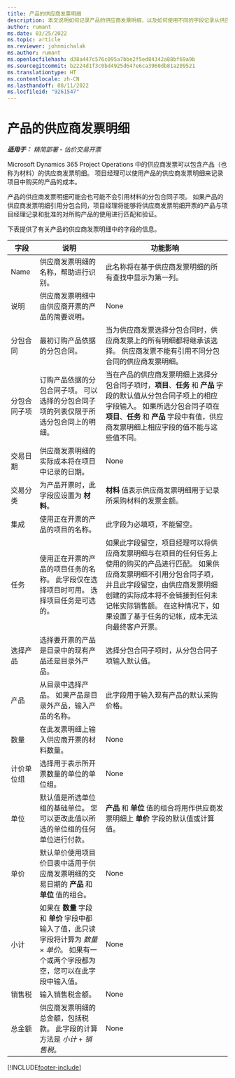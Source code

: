 ```yaml
---
title: 产品的供应商发票明细
description: 本文说明如何记录产品的供应商发票明细，以及如何使用不同的字段记录从供应商处购买的产品。
author: rumant
ms.date: 03/25/2022
ms.topic: article
ms.reviewer: johnmichalak
ms.author: rumant
ms.openlocfilehash: d38a447c576c095a7bbe2f5ed84342a88bf69a9b
ms.sourcegitcommit: b2224d1f3c0bd4925d647e6ca3960db81a209521
ms.translationtype: HT
ms.contentlocale: zh-CN
ms.lasthandoff: 08/11/2022
ms.locfileid: "9261547"
---
```

# <a name="vendor-invoice-lines-for-products"></a>产品的供应商发票明细

_**适用于：** 精简部署 - 估价交易开票_

Microsoft Dynamics 365 Project Operations 中的供应商发票可以包含产品（也称为材料）的供应商发票明细。 项目经理可以使用产品的供应商发票明细来记录项目中购买的产品的成本。

产品的供应商发票明细可能会也可能不会引用材料的分包合同子项。 如果产品的供应商发票明细引用分包合同，项目经理将能够将供应商发票明细开票的产品与项目经理记录和批准的对所购产品的使用进行匹配和验证。

下表提供了有关产品的供应商发票明细中的字段的信息。

| 字段 | 说明  | 功能影响 |
| --- | --- | --- |
| Name | 供应商发票明细的名称，帮助进行识别。 | 此名称将在基于供应商发票明细的所有查找中显示为第一列。 |
| 说明  | 供应商发票明细中由供应商开票的产品的简要说明。 | None |
| 分包合同 | 最初订购产品依据的分包合同。 | 当为供应商发票选择分包合同时，供应商发票上的所有明细都将继承该选择。 供应商发票不能有引用不同分包合同的供应商发票明细。 |
| 分包合同子项 | 订购产品依据的分包合同子项。 可以选择的分包合同子项的列表仅限于所选分包合同上的明细。 | 当在产品的供应商发票明细上选择分包合同子项时，**项目**、**任务** 和 **产品** 字段的默认值从分包合同子项上的相应字段输入。 如果所选分包合同子项在 **项目**、**任务** 和 **产品** 字段中有值，供应商发票明细上相应字段的值不能与这些值不同。 |
| 交易日期 | 供应商发票明细的实际成本将在项目中记录的日期。 | None|
| 交易分类 | 为产品开票时，此字段应设置为 **材料**。 | **材料** 值表示供应商发票明细用于记录所采购材料的发票金额。 |
| 集成 | 使用正在开票的产品的项目的名称。 | 此字段为必填项，不能留空。 |
| 任务 | 使用正在开票的产品的项目任务的名称。 此字段仅在选择项目时可用。 选择项目任务是可选的。 | 如果此字段留空，项目经理可以将供应商发票明细与在项目的任何任务上使用的购买的产品进行匹配。 如果供应商发票明细不引用分包合同子项，并且此字段留空，由供应商发票明细创建的实际成本将不会链接到任何未记帐实际销售额。 在这种情况下，如果设置了基于任务的记帐，成本无法向最终客户开票。 |
| 选择产品 | 选择要开票的产品是目录中的现有产品还是目录外产品。 | 选择分包合同子项时，从分包合同子项输入默认值。 |
| 产品 | 从目录中选择产品。 如果产品是目录外产品，输入产品的名称。 | 此字段用于输入现有产品的默认采购价格。 |
| 数量 | 在此发票明细上输入供应商开票的材料数量。 | None |
| 计价单位组 | 选择用于表示所开票数量的单位的单位组。 | None |
| 单位 | 默认值是所选单位组的基础单位。 您可以更改此值以所选的单位组的任何单位进行付款。 | **产品** 和 **单位** 值的组合将用作供应商发票明细上 **单价** 字段的默认值或计算值。 |
| 单价 | 默认单价使用项目价目表中适用于供应商发票明细的交易日期的 **产品** 和 **单位** 值的组合。 | None |
| 小计 | 如果在 **数量** 字段和 **单价** 字段中都输入了值，此只读字段将计算为 *数量* &times; *单价*。 如果有一个或两个字段都为空，您可以在此字段中输入值。 | None |
| 销售税 | 输入销售税金额。 | None |
| 总金额 | 供应商发票明细的总金额，包括税款。 此字段的计算方法是 *小计* + *销售税*。 | None |

[!INCLUDE[footer-include](../../includes/footer-banner.md)]
